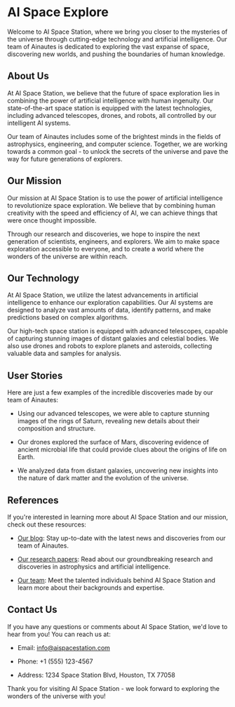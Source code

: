 <!--
Write me content for website with wallpaper which alt text is:

"A group of Ainautes observing the rings of Saturn from a high-tech space station, surrounded by stars and galaxies."

The name/title of the page should not be 1:1 copy of the alt text but rather a real content of the website which is using this wallpaper.

- Use markdown format
- Start with the heading
- The content should look like a real website
- Include real sections like references, contact, user stories, etc. use things relevant to the page purpose.
- Feel free to use structure like headings, bullets, numbering, blockquotes, paragraphs, horizontal lines, etc.
- You can use formatting like bold or _italic_
- You can include UTF-8 emojis
- Links should be only #hash anchors (and you can refer to the document itself)
- Do not include images
-->

<!--font:Poppins-->

# AI Space Explore

Welcome to AI Space Station, where we bring you closer to the mysteries of the universe through cutting-edge technology and artificial intelligence. Our team of Ainautes is dedicated to exploring the vast expanse of space, discovering new worlds, and pushing the boundaries of human knowledge.

## About Us

At AI Space Station, we believe that the future of space exploration lies in combining the power of artificial intelligence with human ingenuity. Our state-of-the-art space station is equipped with the latest technologies, including advanced telescopes, drones, and robots, all controlled by our intelligent AI systems.

Our team of Ainautes includes some of the brightest minds in the fields of astrophysics, engineering, and computer science. Together, we are working towards a common goal - to unlock the secrets of the universe and pave the way for future generations of explorers.

## Our Mission

Our mission at AI Space Station is to use the power of artificial intelligence to revolutionize space exploration. We believe that by combining human creativity with the speed and efficiency of AI, we can achieve things that were once thought impossible.

Through our research and discoveries, we hope to inspire the next generation of scientists, engineers, and explorers. We aim to make space exploration accessible to everyone, and to create a world where the wonders of the universe are within reach.

## Our Technology

At AI Space Station, we utilize the latest advancements in artificial intelligence to enhance our exploration capabilities. Our AI systems are designed to analyze vast amounts of data, identify patterns, and make predictions based on complex algorithms.

Our high-tech space station is equipped with advanced telescopes, capable of capturing stunning images of distant galaxies and celestial bodies. We also use drones and robots to explore planets and asteroids, collecting valuable data and samples for analysis.

## User Stories

Here are just a few examples of the incredible discoveries made by our team of Ainautes:

-   Using our advanced telescopes, we were able to capture stunning images of the rings of Saturn, revealing new details about their composition and structure.

-   Our drones explored the surface of Mars, discovering evidence of ancient microbial life that could provide clues about the origins of life on Earth.

-   We analyzed data from distant galaxies, uncovering new insights into the nature of dark matter and the evolution of the universe.

## References

If you're interested in learning more about AI Space Station and our mission, check out these resources:

-   [Our blog](#blog): Stay up-to-date with the latest news and discoveries from our team of Ainautes.

-   [Our research papers](#papers): Read about our groundbreaking research and discoveries in astrophysics and artificial intelligence.

-   [Our team](#team): Meet the talented individuals behind AI Space Station and learn more about their backgrounds and expertise.

## Contact Us

If you have any questions or comments about AI Space Station, we'd love to hear from you! You can reach us at:

-   Email: info@aispacestation.com

-   Phone: +1 (555) 123-4567

-   Address: 1234 Space Station Blvd, Houston, TX 77058

Thank you for visiting AI Space Station - we look forward to exploring the wonders of the universe with you!
